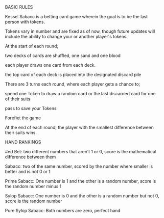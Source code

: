 BASIC RULES

Kessel Sabacc is a betting card game wherein the goal is to be the last person with tokens.

Tokens vary in number and are fixed as of now, though future updates will include the ability to change your or another player's tokens.

At the start of each round;
  
  two decks of cards are shuffled, one sand and one blood

  each player draws one card from each deck.

  the top card of each deck is placed into the designated discard pile

There are 3 turns each round, where each player gets a chance to;

  spend one Token to draw a random card or the last discarded card for one of their suits

  pass to save your Tokens

  Forefiet the game

At the end of each round, the player with the smallest difference between their suits wins.

HAND RANKINGS

#ed Bet:
  two different numbers that aren't 1 or 0, score is the mathematical difference between them

Sabacc:
  two of the same number, scored by the number where smaller is better and is not 0 or 1

Prime Sabacc:
  One number is 1 and the other is a random number, score is the random number minus 1

Sylop Sabacc:
  One number is 0 and the other is a random number but not 0, score is the random number

Pure Sylop Sabacc:
  Both numbers are zero, perfect hand
